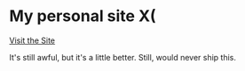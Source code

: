 # My personal site X(

[Visit the Site](https://doggies-galore.github.io/dg.github.io/)

It's still awful, but it's a little better. Still, would never ship this.